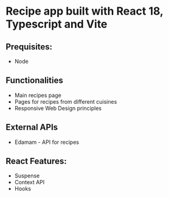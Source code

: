# Recipe app built with React 18, Typescript and Vite

## Prequisites: 
- Node

## Functionalities
- Main recipes page
- Pages for recipes from different cuisines
- Responsive Web Design principles

## External APIs
- Edamam - API for recipes

## React Features: 
- Suspense
- Context API 
- Hooks


